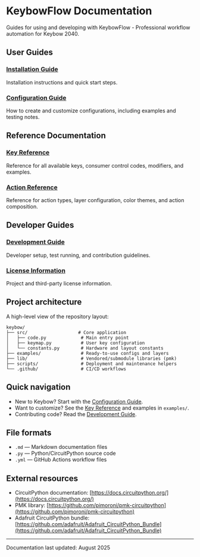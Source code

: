# KeybowFlow Documentation

Guides for using and developing with KeybowFlow - Professional workflow automation for Keybow 2040.

## User Guides

### [Installation Guide](INSTALLATION.md)

Installation instructions and quick start steps.

### [Configuration Guide](CONFIGURATION_GUIDE.md)

How to create and customize configurations, including examples and testing notes.

## Reference Documentation

### [Key Reference](KEY_REFERENCE.md)

Reference for all available keys, consumer control codes, modifiers, and examples.

### [Action Reference](ACTION_REFERENCE.md)

Reference for action types, layer configuration, color themes, and action composition.

## Developer Guides

### [Development Guide](DEVELOPMENT.md)

Developer setup, test running, and contribution guidelines.

### [License Information](LICENSE.md)

Project and third-party license information.

## Project architecture

A high-level view of the repository layout:

```text
keybow/
├── src/                   # Core application
│   ├── code.py             # Main entry point
│   ├── keymap.py           # User key configuration
│   └── constants.py        # Hardware and layout constants
├── examples/               # Ready-to-use configs and layers
├── lib/                    # Vendored/submodule libraries (pmk)
├── scripts/                # Deployment and maintenance helpers
└── .github/                # CI/CD workflows
```

## Quick navigation

- New to Keybow? Start with the [Configuration Guide](CONFIGURATION_GUIDE.md).
- Want to customize? See the [Key Reference](KEY_REFERENCE.md) and examples in `examples/`.
- Contributing code? Read the [Development Guide](DEVELOPMENT.md).

## File formats

- `.md` — Markdown documentation files
- `.py` — Python/CircuitPython source code
- `.yml` — GitHub Actions workflow files

## External resources

- CircuitPython documentation: [https://docs.circuitpython.org/](https://docs.circuitpython.org/)
- PMK library: [https://github.com/pimoroni/pmk-circuitpython](https://github.com/pimoroni/pmk-circuitpython)
- Adafruit CircuitPython bundle: [https://github.com/adafruit/Adafruit_CircuitPython_Bundle](https://github.com/adafruit/Adafruit_CircuitPython_Bundle)

---

Documentation last updated: August 2025
